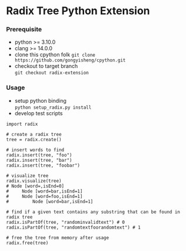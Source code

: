 # Radix Tree Python Extension
### Prerequisite
- python >= 3.10.0
- clang >= 14.0.0
- clone this cpython folk
`git clone https://github.com/gongyisheng/cpython.git`
- checkout to target branch  
`git checkout radix-extension`
### Usage
- setup python binding  
`python setup_radix.py install`
- develop test scripts  
```
import radix  

# create a radix tree
tree = radix.create()

# insert words to find
radix.insert(tree, "foo")
radix.insert(tree, "bar")
radix.insert(tree, "foobar")

# visualize tree
radix.visualize(tree)
# Node [word=,isEnd=0]
#     Node [word=bar,isEnd=1]
#     Node [word=foo,isEnd=1]
#         Node [word=bar,isEnd=1]

# find if a given text contains any substring that can be found in radix tree  
radix.isPartOf(tree, "randominvalidtext") # 0
radix.isPartOf(tree, "randomtextfoorandomtext") # 1

# free the tree from memory after usage
radix.free(tree)
```